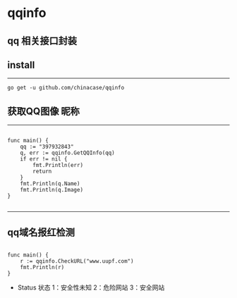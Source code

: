 # qqinfo  
  qq 相关接口封装
------

## install
------
```
go get -u github.com/chinacase/qqinfo
```

## 获取QQ图像 昵称
------
```

func main() {
	qq := "397932843"
	q, err := qqinfo.GetQQInfo(qq)
	if err != nil {
		fmt.Println(err)
		return
	}
	fmt.Println(q.Name)
	fmt.Println(q.Image)
}


```
------
## qq域名报红检测
```

func main() {
	r := qqinfo.CheckURL("www.uupf.com")
	fmt.Println(r)
}
```
+ Status 状态 1：安全性未知 2：危险网站 3：安全网站
